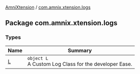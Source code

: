 [AmniXtension](../index.md) / [com.amnix.xtension.logs](./index.md)

## Package com.amnix.xtension.logs

### Types

| Name | Summary |
|---|---|
| [L](-l/index.md) | `object L`<br>A Custom Log Class for the developer Ease. |

